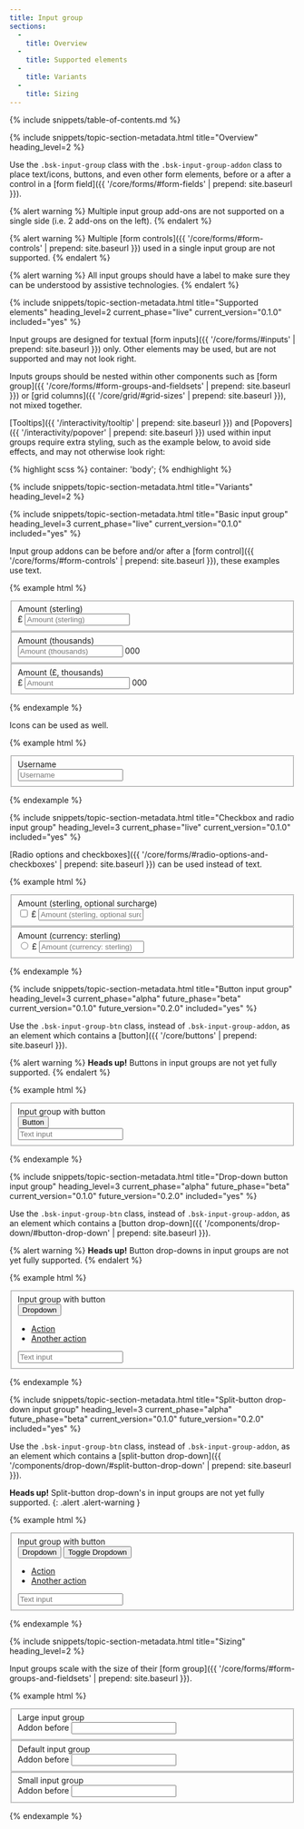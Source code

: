 ```yaml
---
title: Input group
sections:
  -
    title: Overview
  -
    title: Supported elements
  -
    title: Variants
  -
    title: Sizing
---
```


{% include snippets/table-of-contents.md %}

{% include snippets/topic-section-metadata.html
  title="Overview"
  heading_level=2
%}

Use the `.bsk-input-group` class with the `.bsk-input-group-addon` class to place text/icons, buttons, and even other
form elements, before or a after a control in a [form field]({{ '/core/forms/#form-fields' | prepend: site.baseurl }}).

{% alert warning %}
Multiple input group add-ons are not supported on a single side (i.e. 2 add-ons on the left).
{% endalert %}

{% alert warning %}
Multiple [form controls]({{ '/core/forms/#form-controls' | prepend: site.baseurl }}) used in a single input group are
not supported.
{% endalert %}

{% alert warning %}
All input groups should have a label to make sure they can be understood by assistive technologies.
{% endalert %}

{% include snippets/topic-section-metadata.html
  title="Supported elements"
  heading_level=2
  current_phase="live"
  current_version="0.1.0"
  included="yes"
%}

Input groups are designed for textual [form inputs]({{ '/core/forms/#inputs' | prepend: site.baseurl }}) only.
Other elements may be used, but are not supported and may not look right.

Inputs groups should be nested within other components such as
[form group]({{ '/core/forms/#form-groups-and-fieldsets' | prepend: site.baseurl }}) or
[grid columns]({{ '/core/grid/#grid-sizes' | prepend: site.baseurl }}), not mixed together.

[Tooltips]({{ '/interactivity/tooltip' | prepend: site.baseurl }}) and
[Popovers]({{ '/interactivity/popover' | prepend: site.baseurl }}) used within input groups require extra styling,
such as the example below, to avoid side effects, and may not otherwise look right:

{% highlight scss %}
container: 'body';
{% endhighlight %}

{% include snippets/topic-section-metadata.html
  title="Variants"
  heading_level=2
%}

{% include snippets/topic-section-metadata.html
  title="Basic input group"
  heading_level=3
  current_phase="live"
  current_version="0.1.0"
  included="yes"
%}

Input group addons can be before and/or after a
[form control]({{ '/core/forms/#form-controls' | prepend: site.baseurl }}), these examples use text.

{% example html %}
<form>
  <!-- Input group addon before a form control -->
  <fieldset class="bsk-form-group">
    <label class="bsk-control-label" for="form-input-group-example-1">Amount (sterling)</label>
    <div class="bsk-input-group">
      <span class="bsk-input-group-addon" id="form-input-group-example-1-addon-1">£</span>
      <input type="number" class="bsk-form-control" placeholder="Amount (sterling)" id="form-input-group-example-1" aria-describedby="form-input-group-example-1-addon-1">
    </div>
  </fieldset>

  <!-- Input group addon after a form control -->
  <fieldset class="bsk-form-group">
    <label class="bsk-control-label" for="form-input-group-example-2">Amount (thousands)</label>
    <div class="bsk-input-group">
      <input type="number" class="bsk-form-control" placeholder="Amount (thousands)" id="form-input-group-example-2" aria-describedby="form-input-group-example-2-addon-1">
      <span class="bsk-input-group-addon" id="form-input-group-example-2-addon-1">000</span>
    </div>
  </fieldset>

  <!-- Input group addon before and after a form control -->
  <fieldset class="bsk-form-group">
    <label class="bsk-control-label" for="form-input-group-example-3">Amount (£, thousands)</label>
    <div class="bsk-input-group">
      <span class="bsk-input-group-addon" id="form-input-group-example-3-addon-1">£</span>
      <input type="number" class="bsk-form-control" placeholder="Amount" id="form-input-group-example-3" aria-describedby="form-input-group-example-3-addon-1" aria-describedby="form-input-group-example-3-addon-2">
      <span class="bsk-input-group-addon" id="form-input-group-example-3-addon-2">000</span>
    </div>
  </fieldset>
</form>
{% endexample %}

Icons can be used as well.

{% example html %}
<form>
  <fieldset class="bsk-form-group">
    <label class="bsk-control-label" for="form-input-group-example-4">Username</label>
    <div class="bsk-input-group">
      <span class="bsk-input-group-addon" id="form-input-group-example-4-addon-1"><i class="fa fa-fw fa-user" aria-hidden="true"></i></span>
      <input type="text" class="bsk-form-control" placeholder="Username" id="form-input-group-example-4" aria-describedby="form-input-group-example-4-addon-1">
    </div>
  </fieldset>
</form>
{% endexample %}

{% include snippets/topic-section-metadata.html
  title="Checkbox and radio input group"
  heading_level=3
  current_phase="live"
  current_version="0.1.0"
  included="yes"
%}

[Radio options and checkboxes]({{ '/core/forms/#radio-options-and-checkboxes' | prepend: site.baseurl }}) can be used
instead of text.

{% example html %}
<form>
  <!-- Input group addon with checkbox control -->
  <fieldset class="bsk-form-group">
    <label class="bsk-control-label" for="form-input-group-example-5">Amount (sterling, optional surcharge)</label>
    <div class="bsk-input-group">
      <span class="bsk-input-group-addon" id="form-input-group-example-5-addon-1">
        <input type="checkbox" aria-label="checkbox"> £
      </span>
      <input type="text" class="bsk-form-control" placeholder="Amount (sterling, optional surcharge)" id="form-input-group-example-5" aria-describedby="form-input-group-example-5-addon-1">
    </div>
  </fieldset>

  <!-- Input group addon with radio option control -->
  <fieldset class="bsk-form-group">
    <label class="bsk-control-label" for="form-input-group-example-6">Amount (currency: sterling)</label>
    <div class="bsk-input-group">
      <span class="bsk-input-group-addon" id="form-input-group-example-6-addon-1">
        <input type="radio" aria-label="radio option"> £
      </span>
      <input type="text" class="bsk-form-control" placeholder="Amount (currency: sterling)" id="form-input-group-example-6" aria-describedby="form-input-group-example-6-addon-1">
    </div>
  </fieldset>
</form>
{% endexample %}

{% include snippets/topic-section-metadata.html
  title="Button input group"
  heading_level=3
  current_phase="alpha"
  future_phase="beta"
  current_version="0.1.0"
  future_version="0.2.0"
  included="yes"
%}

Use the `.bsk-input-group-btn` class, instead of `.bsk-input-group-addon`, as an element which contains a
[button]({{ '/core/buttons' | prepend: site.baseurl }}).

{% alert warning %}
**Heads up!** Buttons in input groups are not yet fully supported.
{% endalert %}

{% example html %}
<form>
  <!-- Input group with a button -->
  <fieldset class="bsk-form-group">
    <label class="bsk-control-label" for="form-input-group-example-6">Input group with button</label>
    <div class="bsk-input-group">
      <div class="bsk-input-group-btn">
        <button class="bsk-btn bsk-btn-default">Button</button>
      </div>
      <input type="text" class="bsk-form-control" placeholder="Text input" id="form-input-group-example-6">
    </div>
  </fieldset>
</form>
{% endexample %}

{% include snippets/topic-section-metadata.html
  title="Drop-down button input group"
  heading_level=3
  current_phase="alpha"
  future_phase="beta"
  current_version="0.1.0"
  future_version="0.2.0"
  included="yes"
%}

Use the `.bsk-input-group-btn` class, instead of `.bsk-input-group-addon`, as an element which contains a
[button drop-down]({{ '/components/drop-down/#button-drop-down' | prepend: site.baseurl }}).

{% alert warning %}
**Heads up!** Button drop-downs in input groups are not yet fully supported.
{% endalert %}

{% example html %}
<form>
  <!-- Input group with a button drop-down -->
  <fieldset class="bsk-form-group">
    <label class="bsk-control-label" for="form-input-group-example-7">Input group with button</label>
    <div class="bsk-input-group">
      <div class="bsk-input-group-btn">
        <div class="bsk-dropdown">
          <button class="bsk-btn bsk-btn-default bsk-dropdown-toggle" type="button" data-toggle="dropdown" aria-haspopup="true" aria-expanded="true">
            Dropdown <span class="bsk-caret"></span>
          </button>
          <ul class="bsk-dropdown-menu" aria-labelledby="dropdown-menu-1">
            <li><a href="#">Action</a></li>
            <li><a href="#">Another action</a></li>
          </ul>
        </div>
      </div>
      <input type="text" class="bsk-form-control" placeholder="Text input" id="form-input-group-example-7">
    </div>
  </fieldset>
</form>
{% endexample %}

{% include snippets/topic-section-metadata.html
  title="Split-button drop-down input group"
  heading_level=3
  current_phase="alpha"
  future_phase="beta"
  current_version="0.1.0"
  future_version="0.2.0"
  included="yes"
%}

Use the `.bsk-input-group-btn` class, instead of `.bsk-input-group-addon`, as an element which contains a
[split-button drop-down]({{ '/components/drop-down/#split-button-drop-down' | prepend: site.baseurl }}).

**Heads up!** Split-button drop-down's in input groups are not yet fully supported.
{: .alert .alert-warning }

{% example html %}
<form>
  <!-- Input group with a split-button drop-down -->
  <fieldset class="bsk-form-group">
    <label class="bsk-control-label" for="form-input-group-example-8">Input group with button</label>
    <div class="bsk-input-group">
      <div class="bsk-input-group-btn">
        <div class="bsk-btn-group">
          <button class="bsk-btn bsk-btn-default" type="button">Dropdown</button>
          <button class="bsk-btn bsk-btn-default bsk-dropdown-toggle" type="button" data-toggle="dropdown" aria-haspopup="true" aria-expanded="false">
            <span class="bsk-caret"></span>
            <span class="bsk-sr-only">Toggle Dropdown</span>
          </button>
          <ul class="bsk-dropdown-menu">
            <li><a href="#">Action</a></li>
            <li><a href="#">Another action</a></li>
          </ul>
        </div>
      </div>
      <input type="text" class="bsk-form-control" placeholder="Text input" id="form-input-group-example-8">
    </div>
  </fieldset>
</form>
{% endexample %}

{% include snippets/topic-section-metadata.html
  title="Sizing"
  heading_level=2
%}

Input groups scale with the size of their
[form group]({{ '/core/forms/#form-groups-and-fieldsets' | prepend: site.baseurl }}).

{% example html %}
<form>
  <fieldset class="bsk-form-group bsk-form-group-lg">
    <label class="bsk-control-label" for="form-input-group-example-9">Large input group</label>
    <div class="bsk-input-group">
      <span class="bsk-input-group-addon" id="form-input-group-example-9-addon-1">Addon before</span>
      <input type="text" class="bsk-form-control" id="form-input-group-example-9" aria-describedby="form-input-group-example-9-addon-1">
    </div>
  </fieldset>

  <fieldset class="bsk-form-group">
    <label class="bsk-control-label" for="form-input-group-example-10">Default input group</label>
    <div class="bsk-input-group">
      <span class="bsk-input-group-addon" id="form-input-group-example-10-addon-1">Addon before</span>
      <input type="text" class="bsk-form-control" id="form-input-group-example-10" aria-describedby="form-input-group-example-10-addon-1">
    </div>
  </fieldset>

  <fieldset class="bsk-form-group bsk-form-group-sm">
    <label class="bsk-control-label" for="form-input-group-example-10">Small input group</label>
    <div class="bsk-input-group">
      <span class="bsk-input-group-addon" id="form-input-group-example-10-addon-1">Addon before</span>
      <input type="text" class="bsk-form-control" id="form-input-group-example-10" aria-describedby="form-input-group-example-11-addon-1">
    </div>
  </fieldset>
</form>
{% endexample %}
